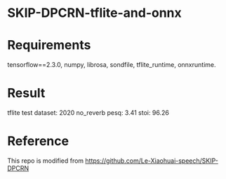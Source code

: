 # SKIP-DPCRN-tflite-and-onnx

# Requirements
tensorflow==2.3.0, numpy, librosa, sondfile, tflite_runtime, onnxruntime.

# Result

tflite test dataset: 2020 no_reverb
pesq: 3.41
stoi: 96.26

# Reference
This repo is modified from https://github.com/Le-Xiaohuai-speech/SKIP-DPCRN